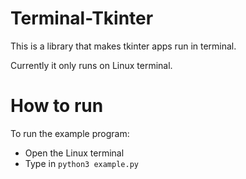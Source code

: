 # Terminal-Tkinter
This is a library that makes tkinter apps run in terminal.

Currently it only runs on Linux terminal.


# How to run
To run the example program:
* Open the Linux terminal
* Type in `python3 example.py`

